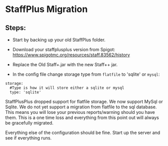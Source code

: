 # StaffPlus Migration

## Steps:
- Start by backing up your old StaffPlus folder.

- Download your staffplusplus version from Spigot: https://www.spigotmc.org/resources/staff.83562/history

- Replace the Old Staff+.jar with the new Staff++ jar.

- In the config file change storage type from `flatfile` to 'sqlite' or `mysql`:

```
storage:
  #Type is how it will store either a sqlite or mysql
  type: 'sqlite'
```

StaffPlusPlus dropped support for flatfile storage. We now support MySql or Sqlite.
We do not yet support a migration from flatfile to the sql database. This means you will lose your previous reports/warning should you have them.
This is a one time loss and everything from this point out will always be gracefully migrated.

Everything else of the configuration should be fine.
Start up the server and see if everything runs.

